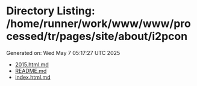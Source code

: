 # Directory Listing: /home/runner/work/www/www/processed/tr/pages/site/about/i2pcon
Generated on: Wed May  7 05:17:27 UTC 2025

- [2015.html.md](2015.html.md)
- [README.md](README.md)
- [index.html.md](index.html.md)
